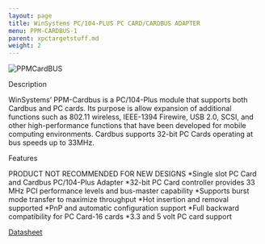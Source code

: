 ```yaml
---
layout: page
title: WinSystems PC/104-PLUS PC CARD/CARDBUS ADAPTER
menu: PPM-CARDBUS-1
parent: xpctargetstuff.md
weight: 2
---
```


![PPMCardBUS](hhttps://www.winsystems.com/wp-content/uploads/2015/01/PPM-CARDBUS-1-1000x1000.jpg)


Description

WinSystems’ PPM-Cardbus is a PC/104-Plus module that supports both Cardbus and PC cards. Its purpose is allow expansion of additional functions such as 802.11 wireless, IEEE-1394 Firewire, USB 2.0, SCSI, and other high-performance functions that have been developed for mobile computing environments. Cardbus supports 32-bit PC Cards operating at bus speeds up to 33MHz.

Features

PRODUCT NOT RECOMMENDED FOR NEW DESIGNS
*Single slot PC Card and Cardbus PC/104-Plus Adapter
*32-bit PC Card controller provides 33 MHz PCI performance levels and bus-master capability
*Supports burst mode transfer to maximize throughput
*Hot insertion and removal supported
*PnP and automatic configuration support
*Full backward compatibility for PC Card-16 cards
*3.3 and 5 volt PC card support

[Datasheet](https://www.winsystems.com/wp-content/uploads/datasheets/ppm-cardbus-1-ds.pdf)
